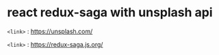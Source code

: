 # react redux-saga with unsplash api

`<link>` : <https://unsplash.com/>

`<link>` : <https://redux-saga.js.org/>
